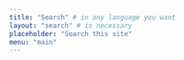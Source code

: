 ```yaml
---
title: "Search" # in any language you want
layout: "search" # is necessary
placeholder: "Search this site"
menu: "main"
---
```

